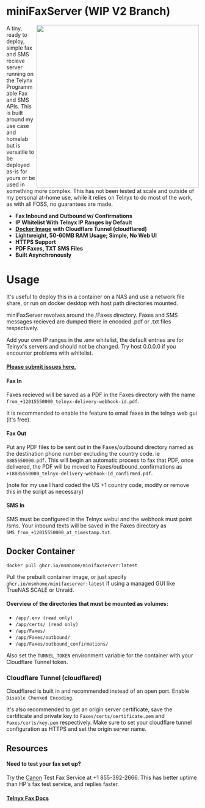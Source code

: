 # miniFaxServer (WIP V2 Branch)

<img align="right" width="425" height="425" src="https://i.imgur.com/pCU81k6.png">

A tiny, ready to deploy, simple fax and SMS recieve server running on the Telynx Programmable Fax and SMS APIs. This is built around my use case and homelab but is versatile to be deployed as-is for yours or be used in something more complex. This has not been tested at scale and outside of my personal at-home use, while it relies on Telnyx to do most of the work, as with all FOSS, no guarantees are made.

*   **Fax Inbound and Outbound w/ Confirmations**
*   **IP Whitelist With Telnyx IP Ranges by Default**
*   [**Docker Image**](https://github.com/msmhome/miniFaxServer/pkgs/container/minifaxserver/252967649?tag=main) **with Cloudflare Tunnel (cloudflared)**
*   **Lightweight, 50-60MB RAM Usage; Simple, No Web UI**
*   **HTTPS Support**
*   **PDF Faxes, TXT SMS Files**
*   **Built Asynchronously**

# Usage

It's useful to deploy this in a container on a NAS and use a network file share, or run on docker desktop with host path directories mounted.

miniFaxServer revolves around the /Faxes directory. Faxes and SMS messages recieved are dumped there in encoded .pdf or .txt files respectively. 

Add your own IP ranges in the .env whitelist, the default entries are for Telnyx's servers and should not be changed. Try host 0.0.0.0 if you encounter problems with whitelist.

#### [Please submit issues here.](https://github.com/msmhome/miniFaxServer/issues)

#### Fax In

Faxes recieved will be saved as a PDF in the Faxes directory with the name `from_+12015550000_telnyx-delivery-webhook-id.pdf`.

It is recommended to enable the feature to email faxes in the telnyx web gui (it's free).

#### Fax Out

Put any PDF files to be sent out in the Faxes/outbound directory named as the destination phone number excluding the country code. ie `8885550000.pdf`. This will begin an automatic process to fax that PDF, once delivered, the PDF will be moved to Faxes/outbound\_confirmations as `+18885550000_telnyx-delivery-webhook-id_confirmed.pdf`.

(note for my use I hard coded the US +1 country code, modify or remove this in the script as necessary)

#### SMS In

SMS must be configured in the Telnyx webui and the webhook must point /sms. Your inbound texts will be saved in the Faxes directory as `SMS_from_+12015550000_at_timestamp.txt`.

## Docker Container

`docker pull ghcr.io/msmhome/minifaxserver:latest`

Pull the prebuilt container image, or just specify `ghcr.io/msmhome/minifaxserver:latest` if using a managed GUI like TrueNAS SCALE or Unraid.

#### Overview of the directories that must be mounted as volumes:

*   `/app/.env (read only)`
*   `/app/certs/ (read only)`
*   `/app/Faxes/`
*   `/app/Faxes/outbound/`
*   `/app/Faxes/outbound_confirmations/`

Also set the `TUNNEL_TOKEN` environment variable for the container with your Cloudflare Tunnel token.  

### Cloudflare Tunnel (cloudflared)

Cloudflared is built in and recommended instead of an open port. Enable `Disable Chunked Encoding`. 

It's also recommended to get an origin server certificate, save the certificate and private key to `Faxes/certs/certificate.pem` and `Faxes/certs/key.pem` respectively. Make sure to set your cloudflare tunnel configuration as HTTPS and set the origin server name.  

## Resources

#### Need to test your fax set up?

Try the [Canon](https://community.usa.canon.com/t5/Desktop-Inkjet-Printers/G7020-FAX/m-p/295192/highlight/true#M17767) Test Fax Service at +1 855-392-2666. This has better uptime than HP's fax test service, and replies faster.

#### [Telnyx Fax Docs](https://developers.telnyx.com/docs/programmable-fax/get-started)